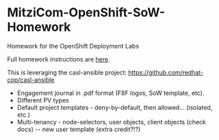 # MitziCom-OpenShift-SoW-Homework
Homework for the OpenShift Deployment Labs

Full homework instructions are [here](https://www.opentlc.com/labs/ocp_advanced_deployment/08_1_Assignment_Lab.html).

This is leveraging the casl-ansible project: https://github.com/redhat-cop/casl-ansible

* Engagement journal in .pdf format (F8F logos, SoW template, etc).
* Different PV types
* Default project templates - deny-by-default, then allowed... (isolated, etc.)
* Multi-tenancy - node-selectors, user objects, client objects (check docs) -- new user template (extra credit?!?)
